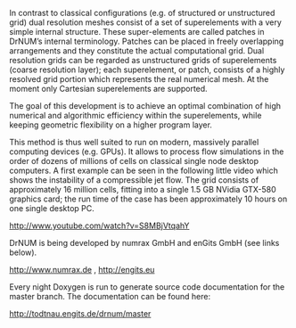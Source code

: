 In contrast to classical configurations (e.g. of structured or unstructured grid) dual resolution meshes consist of a set of superelements with a very simple internal structure. These super-elements are called patches in DrNUM’s internal terminology. Patches can be placed in freely overlapping arrangements and they constitute the actual computational grid. Dual resolution grids can be regarded as unstructured grids of superelements (coarse resolution layer); each superelement, or patch, consists of a highly resolved grid portion which represents the real numerical mesh. At the moment only Cartesian superelements are supported.
 
The goal of this development is to achieve an optimal combination of high numerical and algorithmic efficiency within the superelements, while keeping geometric flexibility on a higher program layer.

This method is thus well suited to run on modern, massively parallel computing devices (e.g. GPUs). It allows to process flow simulations in the order of dozens of millions of cells on classical single node desktop computers. A first example can be seen in the following little video which shows the instability of a compressible jet flow. The grid consists of approximately 16 million cells, fitting into a single 1.5 GB NVidia GTX-580 graphics card; the run time of the case has been approximately 10 hours on one single desktop PC.

http://www.youtube.com/watch?v=S8MBjVtqahY

DrNUM is being developed by numrax GmbH and enGits GmbH (see links below).

http://www.numrax.de ,     http://engits.eu

Every night Doxygen is run to generate source code documentation for the master branch. The documentation can be found here:

http://todtnau.engits.de/drnum/master

